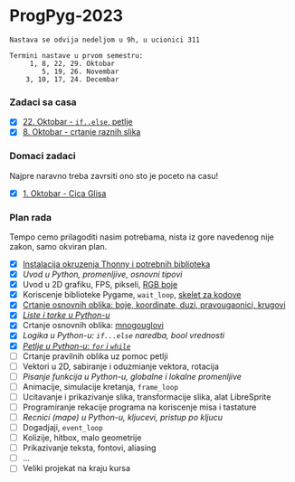 # ProgPyg-2023

```
Nastava se odvija nedeljom u 9h, u ucionici 311
```

```
Termini nastave u prvom semestru:
     1, 8, 22, 29. Oktobar
        5, 19, 26. Novembar
    3, 10, 17, 24. Decembar
```

### Zadaci sa casa
- [x] [22. Oktobar - `if..else`, petlje](zadaci/03_14_okt.md)
- [x] [8. Oktobar - crtanje raznih slika](zadaci/02_08_okt.md)

### Domaci zadaci
Najpre naravno treba zavrsiti ono sto je poceto na casu!
- [x] [1. Oktobar - Cica Glisa](domaci/01_01_okt.md)

### Plan rada
Tempo cemo prilagoditi nasim potrebama, nista iz gore navedenog nije zakon, samo okviran plan.
- [x] [Instalacija okruzenja Thonny i potrebnih biblioteka](tekstovi/thonny.md)
- [x] *Uvod u Python, promenljive, osnovni tipovi*
- [x] Uvod u 2D grafiku, FPS, pikseli, [RGB boje](https://petlja.org/kurs/352/3/6074)
- [x] Koriscenje biblioteke Pygame, `wait_loop`, [skelet za kodove](kodovi/skelet_uvod.py)
- [x] [Crtanje osnovnih oblika: boje, koordinate, duzi, pravougaonici, krugovi](tekstovi/pygame_uvod.md)
- [x] [*Liste i torke u Python-u*](kodovi/lista.py)
- [x] Crtanje osnovnih oblika: [mnogouglovi](kodovi/trougao.py)
- [x] *Logika u Python-u: `if...else` naredba, bool vrednosti*
- [x] [*Petlje u Python-u: `for` i `while`*](kodovi/petlje.py)
- [ ] Crtanje pravilnih oblika uz pomoc petlji
- [ ] Vektori u 2D, sabiranje i oduzmianje vektora, rotacija
- [ ] *Pisanje funkcija u Python-u, globalne i lokalne promenljive*
- [ ] Animacije, simulacije kretanja, `frame_loop`
- [ ] Ucitavanje i prikazivanje slika, transformacije slika, alat LibreSprite
- [ ] Programiranje rekacije programa na koriscenje misa i tastature 
- [ ] *Recnici (mape) u Python-u, kljucevi, pristup po kljucu*
- [ ] Dogadjaji, `event_loop`
- [ ] Kolizije, hitbox, malo geometrije
- [ ] Prikazivanje teksta, fontovi, aliasing
- [ ] ...
- [ ] Veliki projekat na kraju kursa
